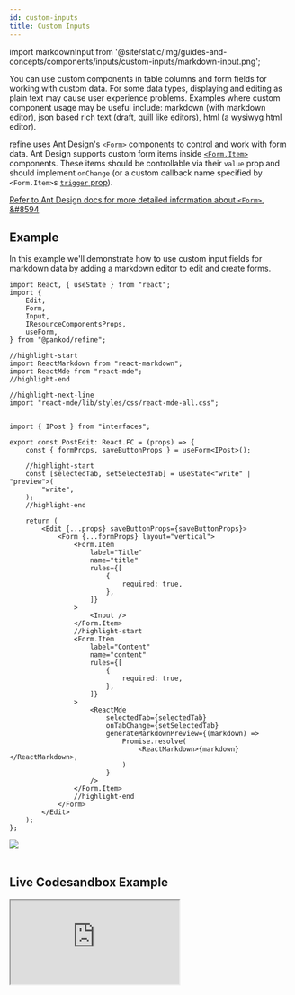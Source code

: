 ```yaml
---
id: custom-inputs
title: Custom Inputs
---
```


import markdownInput from '@site/static/img/guides-and-concepts/components/inputs/custom-inputs/markdown-input.png';

You can use custom components in table columns and form fields for working with custom data. For some data types, displaying and editing as plain text may cause user experience problems. Examples where custom component usage may be useful include: markdown (with markdown editor), json based rich text (draft, quill like editors), html (a wysiwyg html editor).

refine uses Ant Design's [`<Form>`](https://ant.design/components/form/) components to control and work with form data. Ant Design supports custom form items inside [`<Form.Item>`](https://ant.design/components/form/#Form.Item) components. These items should be controllable via their `value` prop and should implement `onChange` (or a custom callback name specified by `<Form.Item>`s [`trigger` prop](https://ant.design/components/form/#Form.Item)).

[Refer to Ant Design docs for more detailed information about `<Form>`. &#8594](https://ant.design/components/form/)

## Example

In this example we'll demonstrate how to use custom input fields for markdown data by adding a markdown editor to edit and create forms.

```tsx title="/src/pages/posts/edit.tsx"
import React, { useState } from "react";
import {
    Edit,
    Form,
    Input,
    IResourceComponentsProps,
    useForm,
} from "@pankod/refine";

//highlight-start
import ReactMarkdown from "react-markdown";
import ReactMde from "react-mde";
//highlight-end

//highlight-next-line
import "react-mde/lib/styles/css/react-mde-all.css";


import { IPost } from "interfaces";

export const PostEdit: React.FC = (props) => {
    const { formProps, saveButtonProps } = useForm<IPost>();

    //highlight-start
    const [selectedTab, setSelectedTab] = useState<"write" | "preview">(
        "write",
    );
    //highlight-end

    return (
        <Edit {...props} saveButtonProps={saveButtonProps}>
            <Form {...formProps} layout="vertical">
                <Form.Item
                    label="Title"
                    name="title"
                    rules={[
                        {
                            required: true,
                        },
                    ]}
                >
                    <Input />
                </Form.Item>
                //highlight-start
                <Form.Item
                    label="Content"
                    name="content"
                    rules={[
                        {
                            required: true,
                        },
                    ]}
                >
                    <ReactMde
                        selectedTab={selectedTab}
                        onTabChange={setSelectedTab}
                        generateMarkdownPreview={(markdown) =>
                            Promise.resolve(
                                <ReactMarkdown>{markdown}</ReactMarkdown>,
                            )
                        }
                    />
                </Form.Item>
                //highlight-end
            </Form>
        </Edit>
    );
};
```

<div style={{textAlign: "center"}}>
    <img src={markdownInput} />
</div>
<br/>


## Live Codesandbox Example

<iframe src="https://codesandbox.io/embed/refine-custom-inputs-example-mfmh6?autoresize=1&fontsize=14&module=%2Fsrc%2Fpages%2Fposts%2Fedit.tsx&theme=dark&view=preview"
    style={{width: "100%", height:"80vh", border: "0px", borderRadius: "8px", overflow:"hidden"}}
    title="refine-custom-inputs-example"
    allow="accelerometer; ambient-light-sensor; camera; encrypted-media; geolocation; gyroscope; hid; microphone; midi; payment; usb; vr; xr-spatial-tracking"
    sandbox="allow-forms allow-modals allow-popups allow-presentation allow-same-origin allow-scripts"
></iframe>